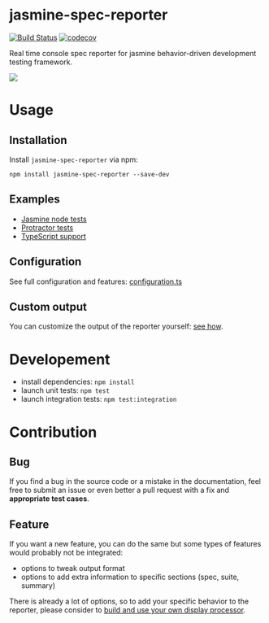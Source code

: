 jasmine-spec-reporter
=====================

[![Build Status](https://travis-ci.org/bcaudan/jasmine-spec-reporter.svg?branch=master)](https://travis-ci.org/bcaudan/jasmine-spec-reporter)
[![codecov](https://codecov.io/gh/bcaudan/jasmine-spec-reporter/branch/master/graph/badge.svg)](https://codecov.io/gh/bcaudan/jasmine-spec-reporter)

Real time console spec reporter for jasmine behavior-driven development testing framework.

![](screenshot.png)

# Usage

## Installation
Install `jasmine-spec-reporter` via npm:

    npm install jasmine-spec-reporter --save-dev

## Examples
* [Jasmine node tests](examples/node)
* [Protractor tests](examples/protractor)
* [TypeScript support](examples/typescript)

## Configuration
See full configuration and features: [configuration.ts](src/configuration.ts)

## Custom output
You can customize the output of the reporter yourself: [see how](docs/customize-output.md).

# Developement

* install dependencies: `npm install`
* launch unit tests: `npm test`
* launch integration tests: `npm test:integration`

# Contribution

## Bug

If you find a bug in the source code or a mistake in the documentation, feel free to submit an issue or even better a pull request with a fix and **appropriate test cases**.

## Feature

If you want a new feature, you can do the same but some types of features would probably not be integrated:

* options to tweak output format
* options to add extra information to specific sections (spec, suite, summary)

There is already a lot of options, so to add your specific behavior to the reporter, please consider to [build and use your own display processor](docs/customize-output.md).

